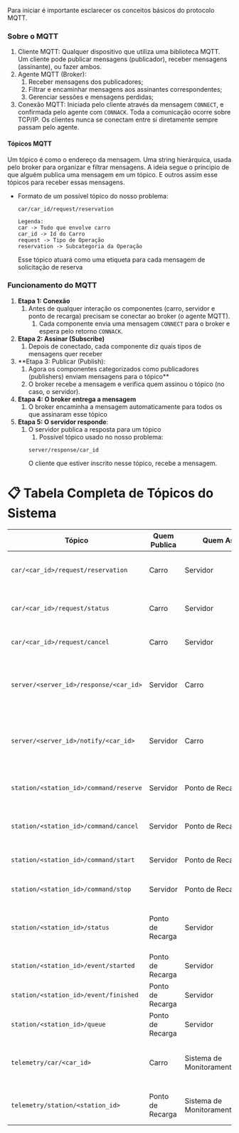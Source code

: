 
Para iniciar é importante esclarecer os conceitos básicos do protocolo MQTT.
### Sobre o MQTT
1. Cliente MQTT: Qualquer dispositivo que utiliza uma biblioteca MQTT. Um cliente pode publicar mensagens (publicador), receber mensagens (assinante), ou fazer ambos.
2. Agente MQTT (Broker):
	1. Receber mensagens dos publicadores;
	2. Filtrar e encaminhar mensagens aos assinantes correspondentes;
	3. Gerenciar sessões e mensagens perdidas;
3. Conexão MQTT: Iniciada pelo cliente através da mensagem ``CONNECT``, e confirmada pelo agente com `CONNACK`. Toda a comunicação ocorre sobre TCP/IP. Os clientes nunca se conectam entre si diretamente sempre passam pelo agente.
#### Tópicos MQTT
Um tópico é como o endereço da mensagem. Uma string hierárquica, usada pelo broker para organizar e filtrar mensagens. A ideia segue o principio de que alguém publica uma mensagem em um tópico. E outros assim esse tópicos para receber essas mensagens.

- Formato de um possível tópico do nosso problema:
	``` 
	car/car_id/request/reservation

	Legenda:
	car -> Tudo que envolve carro
	car_id -> Id do Carro
	request -> Tipo de Operação
	reservation -> Subcategoria da Operação
	```
	Esse tópico atuará como uma etiqueta para cada mensagem de solicitação de reserva
### Funcionamento do MQTT

1. **Etapa 1: Conexão**
	1. Antes de qualquer interação os componentes (carro, servidor e ponto de recarga) precisam se conectar ao broker (o agente MQTT).
		1. Cada componente envia uma mensagem `CONNECT` para o broker e espera pelo retorno `CONNACK`.
2. **Etapa 2: Assinar (Subscribe)**
	1. Depois de conectado, cada componente diz quais tipos de mensagens quer receber
3. **Etapa 3: Publicar (Publish):
	1. Agora os componentes categorizados como publicadores (publishers) enviam mensagens para o tópico**
	2. O broker recebe a mensagem e verifica quem assinou o tópico (no caso, o servidor).
4. **Etapa 4: O broker entrega a mensagem**
	1. O broker encaminha a mensagem automaticamente para todos os que assinaram esse tópico
5. **Etapa 5: O servidor responde**:
	1. O servidor publica a resposta para um tópico
		1. Possível tópico usado no nosso problema:
		```
		server/response/car_id
		```
		O cliente que estiver inscrito nesse tópico, recebe a mensagem.



# 📋 Tabela Completa de Tópicos do Sistema

| Tópico                                 | Quem Publica     | Quem Assina                       | Descrição                                                                          |
| -------------------------------------- | ---------------- | --------------------------------- | ---------------------------------------------------------------------------------- |
| `car/<car_id>/request/reservation`     | Carro            | Servidor                          | O carro solicita reserva enviando posição, destino e bateria atual.                |
| `car/<car_id>/request/status`          | Carro            | Servidor                          | O carro envia atualizações de status (posição, energia, etc.).                     |
| `car/<car_id>/request/cancel`          | Carro            | Servidor                          | O carro cancela uma reserva feita anteriormente.                                   |
| `server/<server_id>/response/<car_id>` | Servidor         | Carro                             | O servidor responde para o carro com opções de recarga, confirmações ou rotas.     |
| `server/<server_id>/notify/<car_id>`   | Servidor         | Carro                             | Notificações gerais: mudanças na reserva, congestionamento, avisos de parada, etc. |
| `station/<station_id>/command/reserve` | Servidor         | Ponto de Recarga                  | Comando para reservar horário para um carro específico.                            |
| `station/<station_id>/command/cancel`  | Servidor         | Ponto de Recarga                  | Comando para cancelar uma reserva em andamento.                                    |
| `station/<station_id>/command/start`   | Servidor         | Ponto de Recarga                  | Comando para iniciar a recarga do carro no ponto.                                  |
| `station/<station_id>/command/stop`    | Servidor         | Ponto de Recarga                  | Comando para parar a recarga do carro no ponto.                                    |
| `station/<station_id>/status`          | Ponto de Recarga | Servidor                          | Status atual do ponto: livre, reservado, em manutenção, recarregando.              |
| `station/<station_id>/event/started`   | Ponto de Recarga | Servidor                          | Evento indicando que a recarga foi iniciada.                                       |
| `station/<station_id>/event/finished`  | Ponto de Recarga | Servidor                          | Evento indicando que a recarga foi concluída.                                      |
| `station/<station_id>/queue`           | Ponto de Recarga | Servidor                          | Atualização da fila de espera para recarga no ponto.                               |
| `telemetry/car/<car_id>`               | Carro            | Sistema de Monitoramento/Servidor | Dados de telemetria em tempo real: localização, bateria, etc.                      |
| `telemetry/station/<station_id>`       | Ponto de Recarga | Sistema de Monitoramento/Servidor | Telemetria do ponto: energia consumida, tempo de ocupação, etc.                    |